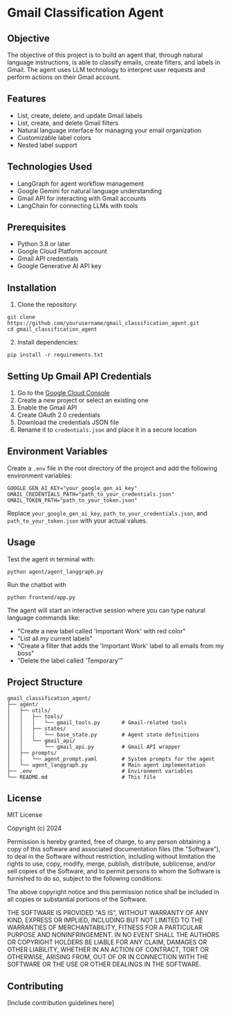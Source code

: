 # Gmail Classification Agent

## Objective

The objective of this project is to build an agent that, through natural language instructions, is able to classify emails, create filters, and labels in Gmail. The agent uses LLM technology to interpret user requests and perform actions on their Gmail account.

## Features

- List, create, delete, and update Gmail labels
- List, create, and delete Gmail filters
- Natural language interface for managing your email organization
- Customizable label colors
- Nested label support

## Technologies Used

- LangGraph for agent workflow management
- Google Gemini for natural language understanding
- Gmail API for interacting with Gmail accounts
- LangChain for connecting LLMs with tools

## Prerequisites

- Python 3.8 or later
- Google Cloud Platform account
- Gmail API credentials
- Google Generative AI API key

## Installation

1. Clone the repository:
```
git clone https://github.com/yourusername/gmail_classification_agent.git
cd gmail_classification_agent
```

2. Install dependencies:
```
pip install -r requirements.txt
```

## Setting Up Gmail API Credentials

1. Go to the [Google Cloud Console](https://console.cloud.google.com/)
2. Create a new project or select an existing one
3. Enable the Gmail API
4. Create OAuth 2.0 credentials
5. Download the credentials JSON file
6. Rename it to `credentials.json` and place it in a secure location

## Environment Variables

Create a `.env` file in the root directory of the project and add the following environment variables:

```
GOOGLE_GEN_AI_KEY="your_google_gen_ai_key"
GMAIL_CREDENTIALS_PATH="path_to_your_credentials.json"
GMAIL_TOKEN_PATH="path_to_your_token.json"
```

Replace `your_google_gen_ai_key`, `path_to_your_credentials.json`, and `path_to_your_token.json` with your actual values.

## Usage

Test the agent in terminal with:

```
python agent/agent_langgraph.py
```

Run the chatbot with
```
python frontend/app.py
```

The agent will start an interactive session where you can type natural language commands like:

- "Create a new label called 'Important Work' with red color"
- "List all my current labels"
- "Create a filter that adds the 'Important Work' label to all emails from my boss"
- "Delete the label called 'Temporary'"

## Project Structure

```
gmail_classification_agent/
├── agent/
│   ├── utils/
│   │   ├── tools/
│   │   │   └── gmail_tools.py       # Gmail-related tools
│   │   ├── states/
│   │   │   └── base_state.py        # Agent state definitions
│   │   └── gmail_api/
│   │       └── gmail_api.py         # Gmail API wrapper
│   ├── prompts/
│   │   └── agent_prompt.yaml        # System prompts for the agent
│   └── agent_langgraph.py           # Main agent implementation
├── .env                             # Environment variables
└── README.md                        # This file
```

## License

MIT License

Copyright (c) 2024

Permission is hereby granted, free of charge, to any person obtaining a copy
of this software and associated documentation files (the "Software"), to deal
in the Software without restriction, including without limitation the rights
to use, copy, modify, merge, publish, distribute, sublicense, and/or sell
copies of the Software, and to permit persons to whom the Software is
furnished to do so, subject to the following conditions:

The above copyright notice and this permission notice shall be included in all
copies or substantial portions of the Software.

THE SOFTWARE IS PROVIDED "AS IS", WITHOUT WARRANTY OF ANY KIND, EXPRESS OR
IMPLIED, INCLUDING BUT NOT LIMITED TO THE WARRANTIES OF MERCHANTABILITY,
FITNESS FOR A PARTICULAR PURPOSE AND NONINFRINGEMENT. IN NO EVENT SHALL THE
AUTHORS OR COPYRIGHT HOLDERS BE LIABLE FOR ANY CLAIM, DAMAGES OR OTHER
LIABILITY, WHETHER IN AN ACTION OF CONTRACT, TORT OR OTHERWISE, ARISING FROM,
OUT OF OR IN CONNECTION WITH THE SOFTWARE OR THE USE OR OTHER DEALINGS IN THE
SOFTWARE.

## Contributing

[Include contribution guidelines here]

